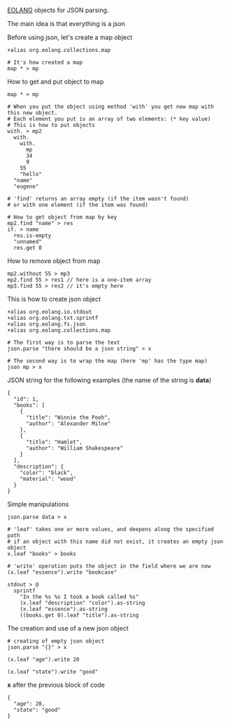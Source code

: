 [EOLANG](https://www.eolang.org) objects for JSON parsing.

The main idea is that everything is a json

Before using json, let's create a map object
```
+alias org.eolang.collections.map

# It's how created a map
map * > mp
```

How to get and put object to map
```
map * > mp

# When you put the object using method 'with' you get new map with this new object.
# Each element you put is an array of two elements: (* key value)
# This is how to put objects
with. > mp2
  with.
    with.
      mp
      34
      9
    55
    "hello"
  "name" 
  "eugene"
  
# 'find' returns an array empty (if the item wasn't found)
# or with one element (if the item was found)
  
# How to get object from map by key
mp2.find "name" > res
if. > name
  res.is-empty
  "unnamed"
  res.get 0
```

How to remove object from map
```
mp2.without 55 > mp3
mp2.find 55 > res1 // here is a one-item array
mp3.find 55 > res2 // it's empty here
```

This is how to create json object
```
+alias org.eolang.io.stdout
+alias org.eolang.txt.sprintf
+alias org.eolang.fs.json
+alias org.eolang.collections.map

# The first way is to parse the text
json.parse "there should be a json string" > x

# The second way is to wrap the map (here 'mp' has the type map)
json mp > x
```

JSON string for the following examples (the name of the string is **data**)
```
{
  "id": 1,
  "books": [
    {
      "title": "Winnie the Pooh",
      "author": "Alexander Milne"
    },
    {
      "title": "Hamlet",
      "author": "William Shakespeare"
    }
  ],
  "description": {
    "color": "black",
    "material": "wood"
  }
}
```

Simple manipulations
```
json.parse data > x

# 'leaf' takes one or more values, and deepens along the specified path
# if an object with this name did not exist, it creates an empty json object
x.leaf "books" > books

# 'write' operation puts the object in the field where we are now
(x.leaf "essence").write "bookcase"

stdout > @
  sprintf
    "In the %s %s I took a book called %s"
    (x.leaf "description" "color").as-string
    (x.leaf "essence").as-string
    ((books.get 0).leaf "title").as-string 
```

The creation and use of a new json object
```
# creating of empty json object
json.parse "{}" > x

(x.leaf "age").write 20
  
(x.leaf "state").write "good"
```

**x** after the previous block of code
```
{
  "age": 20,
  "state": "good"
}
```
